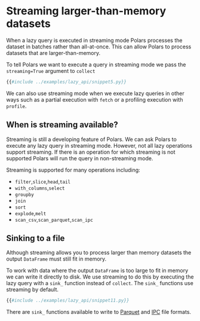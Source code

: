 # Streaming larger-than-memory datasets

When a lazy query is executed in streaming mode Polars processes the dataset in batches rather than all-at-once. This can allow Polars to process datasets that are larger-than-memory.

To tell Polars we want to execute a query in streaming mode we pass the `streaming=True` argument to `collect`

```python
{{#include ../examples/lazy_api/snippet5.py}}
```

We can also use streaming mode when we execute lazy queries in other ways such as a partial execution with `fetch` or a profiling execution with `profile`.

## When is streaming available?

Streaming is still a developing feature of Polars. We can ask Polars to execute any lazy query in streaming mode. However, not all lazy operations support streaming. If there is an operation for which streaming is not supported Polars will run the query in non-streaming mode.

Streaming is supported for many operations including:

- `filter`,`slice`,`head`,`tail`
- `with_columns`,`select`
- `groupby`
- `join`
- `sort`
- `explode`,`melt`
- `scan_csv`,`scan_parquet`,`scan_ipc`

## Sinking to a file

Although streaming allows you to process larger than memory datasets the output `DataFrame` must still fit in memory.

To work with data where the output `DataFrame` is too large to fit in memory we can write it directly to disk. We use streaming to do this by executing the lazy query with a `sink_` function instead of `collect`. The `sink_` functions use streaming by default.

```python
{{#include ../examples/lazy_api/snippet11.py}}
```

There are `sink_` functions available to write to [Parquet](POLARS_PY_REF_GUIDE/lazyframe/api/polars.LazyFrame.sink_parquet.html) and [IPC](POLARS_PY_REF_GUIDE/lazyframe/api/polars.LazyFrame.sink_ipc.html) file formats.
